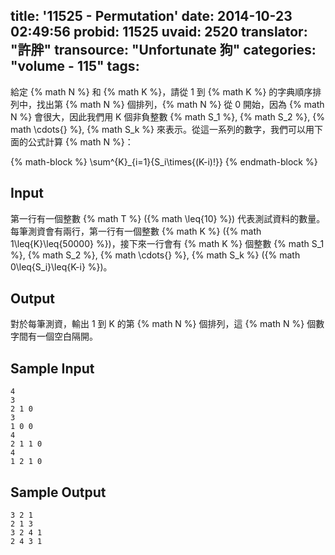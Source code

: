 title: '11525 - Permutation'
date: 2014-10-23 02:49:56
probid: 11525
uvaid: 2520
translator: "許胖"
transource: "Unfortunate 狗"
categories: "volume - 115"
tags:
---

給定 {% math N %} 和 {% math K %}，請從 1 到 {% math K %} 的字典順序排列中，找出第 {% math N %} 個排列，{% math N %} 從 0 開始，因為 {% math N %} 會很大，因此我們用 K 個非負整數 {% math S_1 %}, {% math S_2 %}, {% math \cdots{} %}, {% math S_k %} 來表示。從這一系列的數字，我們可以用下面的公式計算 {% math N %}：

{% math-block %}
\sum^{K}_{i=1}{S_i\times{(K-i)!}}
{% endmath-block %}

<!-- more -->

## Input ##

第一行有一個整數 {% math T %} ({% math \leq{10} %}) 代表測試資料的數量。每筆測資會有兩行，第一行有一個整數 {% math K %} ({% math 1\leq{K}\leq{50000} %})，接下來一行會有 {% math K %} 個整數 {% math S_1 %}, {% math S_2 %}, {% math \cdots{} %}, {% math S_k %} ({% math 0\leq{S_i}\leq{K-i} %})。

## Output ##

對於每筆測資，輸出 1 到 K 的第 {% math N %} 個排列，這 {% math N %} 個數字間有一個空白隔開。

## Sample Input ##

	4
	3
	2 1 0
	3
	1 0 0
	4
	2 1 1 0
	4
	1 2 1 0

## Sample Output ##

	3 2 1
	2 1 3
	3 2 4 1
	2 4 3 1
